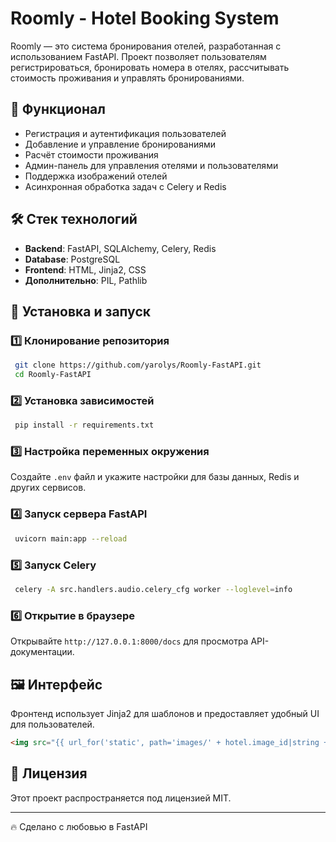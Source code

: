 # Roomly - Hotel Booking System

Roomly — это система бронирования отелей, разработанная с использованием FastAPI. Проект позволяет пользователям регистрироваться, бронировать номера в отелях, рассчитывать стоимость проживания и управлять бронированиями.

## 📌 Функционал

- Регистрация и аутентификация пользователей
- Добавление и управление бронированиями
- Расчёт стоимости проживания
- Админ-панель для управления отелями и пользователями
- Поддержка изображений отелей
- Асинхронная обработка задач с Celery и Redis

## 🛠️ Стек технологий

- **Backend**: FastAPI, SQLAlchemy, Celery, Redis
- **Database**: PostgreSQL
- **Frontend**: HTML, Jinja2, CSS
- **Дополнительно**: PIL, Pathlib

## 🚀 Установка и запуск

### 1️⃣ Клонирование репозитория
```sh
 git clone https://github.com/yarolys/Roomly-FastAPI.git
 cd Roomly-FastAPI
```

### 2️⃣ Установка зависимостей
```sh
 pip install -r requirements.txt
```

### 3️⃣ Настройка переменных окружения
Создайте `.env` файл и укажите настройки для базы данных, Redis и других сервисов.

### 4️⃣ Запуск сервера FastAPI
```sh
 uvicorn main:app --reload
```

### 5️⃣ Запуск Celery
```sh
 celery -A src.handlers.audio.celery_cfg worker --loglevel=info
```

### 6️⃣ Открытие в браузере
Открывайте `http://127.0.0.1:8000/docs` для просмотра API-документации.

## 🖼️ Интерфейс

Фронтенд использует Jinja2 для шаблонов и предоставляет удобный UI для пользователей.

```html
<img src="{{ url_for('static', path='images/' + hotel.image_id|string + '.webp') }}" alt="Фото отеля">
```

## 📜 Лицензия
Этот проект распространяется под лицензией MIT.

---

🔥 Сделано с любовью в FastAPI
